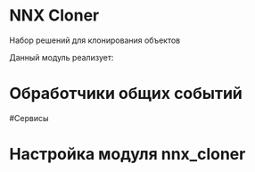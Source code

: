 # NNX Cloner

Набор решений для клонирования объектов

Данный модуль реализует:


# Обработчики общих событий


#Сервисы


# Настройка модуля nnx_cloner

